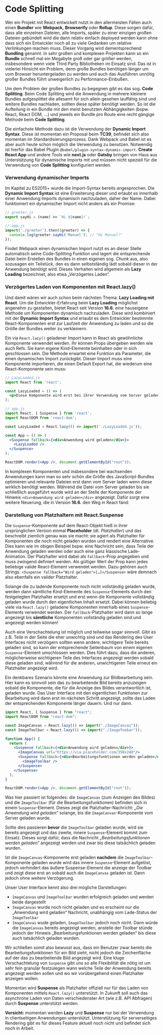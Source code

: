 # Code Splitting

Wer ein Projekt mit React entwickelt nutzt in den allermeisten Fällen auch einen **Bundler** wie **Webpack,** **Browserify** oder **Rollup**. Diese sorgen dafür, dass alle einzelnen Dateien, alle Imports, später zu einer einzigen großen Dateien gebündelt wird die dann relativ einfach deployed werden kann ohne dass sich ein Entwickler noch all zu viele Gedanken um relative Verlinkungen machen muss. Dieser Vorgang wird dementsprechend **Bundling** genannt. In sehr großen und komplexen Projekten kann so ein **Bundle** schnell mal ein Megabyte groß oder gar größer werden, insbesondere wenn viele Third Party Bibliotheken im Einsatz sind. Das ist in vielerlei Hinsicht ein Problem, denn große Bundles benötigen länger um vom Browser heruntergeladen zu werden und auch das Ausführen unnötig großer Bundles führt unweigerlich zu Performance-Einbußen.

Um dem Problem der großen Bundles zu begegnen gibt es das sog. **Code Splitting**. Beim Code Splitting wird die Anwendung in mehrere kleinere Bundles aufgesplittet die allesamt für sich allein gesehen lauffähig sind und weitere Bundles nachladen, sollten diese später benötigt werden. So ist die Aufteilung in ein Bundle mit den meist benutzten Abhängigkeiten \(bspw. React, React DOM, ...\) und jeweils ein Bundle pro Route eine recht gängige Methode beim **Code Splitting**.

Die einfachste Methode dazu ist die Verwendung der **Dynamic Import Syntax**. Diese ist momentan ein Proposal beim **TC39**, befindet sich also momentan im Standardisierungsprozess. Dank Webpack und Babel ist es aber auch heute schon möglich die Verwendung zu benutzen. Notwendig ist hierfür das Babel Plugin `@babel/plugin-syntax-dynamic-import`. **Create React App** und andere Tools wie **next.js** oder **Gatsby** bringen von Haus aus Unterstützung für dynamische Imports mit und müssen nicht speziell für die Verwendung von **Code Splitting** konfiguriert werden.

### Verwendung dynamischer Imports

Im Kapitel zu ES2015+ wurde die Import-Syntax bereits angesprochen. Die **Dynamic Import Syntax** ist eine Erweiterung dieser und erlaubt es innerhalb einer Anwendung Imports dynamisch nachzuladen, daher der Name. Dabei funktioniert ein dynamischer Import nicht anders als ein Promise:

```jsx
// greeter.js
export sayHi = (name) => `Hi ${name}!`;
```

```jsx
// app.js
import('./greeter').then((greeter) => {
  console.log(greeter.sayHi('Manuel'); // "Hi Manuel!"
});
```

Findet Webpack einen dynamischen Import nutzt es an dieser Stelle automatisch seine Code-Splitting Funktion und lagert die entsprechende Datei beim Erstellen des Bundles in einen eigenen sog. _Chunk_ aus, also sozusagen ein Teilstück, den es dann selbstständig lädt sobald dieser in der Anwendung benötigt wird. Dieses Verhalten wird allgemein als **Lazy Loading** bezeichnet, also etwa „Verzögertes Laden“.

### Verzögertes Laden von Komponenten mit React.lazy\(\)

Und damit wären wir auch schon beim nächsten Thema: **Lazy Loading mit React**. Um die Entwickler-Erfahrung beim **Lazy Loading** möglichst angenehm zu gestalten, bietet React seit Version **16.6.** eine hauseigene Methode um Komponenten dynamisch nachzuladen. Diese wird kombiniert mit der **Dynamic Import Syntax** und erlaubt es dem Entwickler bestimmte React-Komponenten erst zur Laufzeit der Anwendung zu laden und so die Größe der Bundles weiter zu verkleinern. 

Ein via `React.lazy()` geladener Import kann in React als gewöhnliche Komponente verwendet werden. Ihr können Props übergeben werden wie auch Refs. Sie kann eigene Kind-Elemente beinhalten oder in sich geschlossen sein. Die Methode erwartet eine Funktion als Parameter, die einen dynamischen Import zurückgibt. Dieser Import muss eine Komponente importieren, die einen Default Export hat, die wiederum eine React-Komponente sein muss:

```jsx
// LazyLoaded.js
import React from 'react';

const LazyLoaded = () => (
  <p>Diese Komponente wird erst bei ihrer Verwendung vom Server geladen</p>
);
```

```jsx
// app.js
import React, { Suspense } from 'react';
import ReactDOM from 'react-dom';

const LazyLoaded = React.lazy(() => import('./LazyLoaded.js'));

const App = () => (
  <Suspense fallback={<div>Anwendung wird geladen</div>}>
    <LazyLoaded />
  </Suspense>
);

ReactDOM.render(<App />, document.getElementById("root"));
```

In komplexen Komponenten und insbesondere bei wachsenden Anwendungen kann man so sehr schön die Größe des JavaScript-Bundles optimieren und relevante Dateien erst dann vom Server laden wenn diese wirklich benötigt werden. Während die Datei vom Server geladen bis sie schließlich ausgeführt wurde wird an der Stelle der Komponente der Hinweis `<div>Anwendung wird geladen</div>` angezeigt. Dafür sorgt eine weitere Neuerung, die in Version **16.6.** den Weg in React fand:

### Darstellung von Platzhaltern mit React.Suspense

Die `Suspense`-Komponente auf dem React-Objekt hieß in ihrer ursprünglichen Version einmal **Placeholder** \(dt. _Platzhalter_\) und das beschreibt ziemlich genau was sie macht: sie agiert als Platzhalter für Komponenten die noch nicht geladen wurden und rendert eine Alternative. Dies kann wie im obigen Beispiel bspw. eine Nachricht sein, dass Teile der Anwendung geladen werden oder auch eine ganz klassische Lade-Animation. Der Platzhalter wird dabei als `fallback`-Prop angegeben und muss zwingend definiert werden. Als gültiger Wert der Prop kann jedes beliebige valide React-Element verwendet werden. Dazu gehören auch Strings. `<Suspense fallback="Wird geladen">[…]</Suspense>` wäre demnach also ebenfalls ein valider Platzhalter.

Solange die zu ladende Komponente noch nicht vollständig geladen wurde, werden dann sämtliche Kind-Elemente des `Suspense`-Elements durch den festgelegten Platzhalter ersetzt und erst wenn die Komponente vollständig geladen wurde durch den eigentlichen Inhalt ersetzt. Dabei können beliebig viele via `React.lazy()` geladene Komponenten innerhalb eines `Suspense`-Elements verwendet werden. Der `fallback`-Platzhalter wird dann so lange angezeigt bis **sämtliche** Komponenten vollständig geladen sind und angezeigt werden können!

Auch eine Verschachtelung ist möglich und teilweise sogar sinnvoll. Gibt es z.B. Teile in der Seite die eher unwichtig sind und das Rendering des User Interfaces nicht verzögern sollten wenn andere, wichtigere Teile bereits geladen sind, so kann der entsprechende Seitenbaum von einem eigenen `Suspense`-Element umschlossen werden. Dies führt dazu, dass die anderen, möglicherweise wichtigeren Teile des Interfaces angezeigt werden sobald diese geladen sind, während für die anderen, unwichtigeren Teile erneut ein Platzhalter angezeigt wird.

Ein denkbares Szenario könnte eine Anwendung zur Bildbearbeitung sein. Hier kann es sinnvoll sein das zu bearbeitende Bild bereits anzuzeigen sobald die Komponente, die für die Anzeige des Bildes verantwortlich ist, geladen wurde. Das User Interface mit den eigentlichen Funktionen zur Bearbeitung wird dann erst im nächsten Schritt angezeigt, sollte das Laden der entsprechenden Komponente länger dauern. Und nur dann.

```jsx
import React, { Suspense } from "react";
import ReactDOM from "react-dom";

const ImageCanvas = React.lazy(() => import("./ImageCanvas"));
const ImageToolbar = React.lazy(() => import("./ImageToobar"));

function App() {
  return (
    <Suspense fallback={<div>Anwendung wird geladen</div>}>
      <ImageCanvas url="https://via.placeholder.com/350x240"/>
      <Suspense fallback={<div>Bearbeitungsfunktionen werden geladen</div>}>
        <ImageToolbar />
      </Suspense>
    </Suspense>
  );
}

ReactDOM.render(<App />, document.getElementById("root"));

```

Was hier passiert ist folgendes: die `ImageCanvas` \(zum Anzeigen des Bildes\) und die `ImageToolbar` \(für die Bearbeitungsfunktionen\) befinden sich in einem `Suspense`-Element. Dieses zeigt die Platzhalter-Nachricht: _„Die Anwendung wird geladen“_  solange, bis die `ImageCanvas`-Komponente vom Server geladen wurde. 

Sollte dies passieren **bevor** die `ImageToolbar` geladen wurde, wird sie bereits angezeigt und das zweite, innere `Suspense`-Element kommt zum Einsatz. Dieses sorgt dafür, dass die Nachricht _„Bearbeitungsfunktionen werden geladen“_ angezeigt werden und zwar bis diese tatsächlich geladen wurden.

Ist die `ImageCanvas`-Komponente erst geladen **nachdem** die `ImageToolbar`-Komponente geladen wurde wird das innere `Suspense`-Element aufgelöst, jedoch verhindert das äußere Suspense-Element die anzeige der Toolbar und zeigt diese erst an sobald auch die `ImageCanvas` geladen ist. Dann jedoch ohne weitere Verzögerung.

Unser User Interface kennt also drei mögliche Darstellungen:

* `ImageCanvas` und `ImageToolbar` wurden erfolgreich geladen und werden beide dargestellt
* `ImageCanvas` wurde noch nicht geladen und es erscheint nur die „Anwendung wird geladen“ Nachricht, unabhängig vom Lade-Status der `ImageToolbar`
* `ImageCanvas` wude geladen, `ImageToolbar` jedoch noch nicht. Dann würde die `ImageCanvas` bereits angezeigt werden, anstelle der Toolbar stünde jedoch der Hinweis „Bearbeitungsfunktionen werden geladen“ bis diese auch tatsächlich geladen wurden.

Wir schließen somit also bewusst aus, dass ein Benutzer zwar bereits die Bearbeitungsfunktionen für ein Bild sieht, nicht jedoch die Zeichenfläche auf der das zu bearbeitende Bild angezeigt wird. Eine kluge Verschachtelung von `Suspense` gibt uns so alle Flexibilität die nötig ist um sehr fein granular festzulegen wann welche Teile der Anwendung bereits angezeigt werden sollen und wo wir vorübergehend einen Platzhalter anzeigen wollen.

Momentan wird **Suspense** als Platzhalter offiziell nur für das Laden von Komponenten mittels `React.lazy()` unterstützt. In Zukunft soll auch das asynchrone Laden von Daten verschiedenster Art \(wie z.B. API Abfragen\) durch **Suspense** unterstützt werden.

**Vorsicht:** momentan werden **Lazy** und **Suspense** nur bei der Verwendung in clientseitigen Anwendungen unterstützt. Unterstützung für serverseitiges Rendering gibt es für dieses Feature aktuell noch nicht und befindet sich noch in Arbeit.

